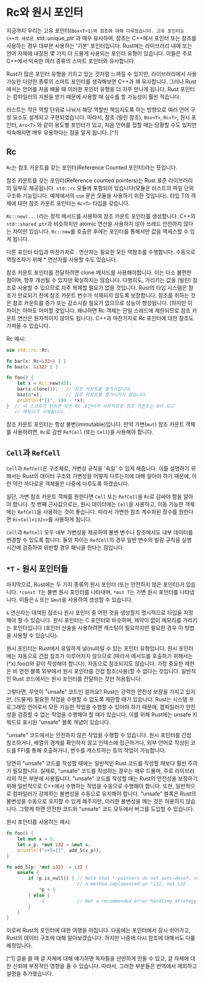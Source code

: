# Rc와 원시 포인터 

지금까지 우리는 고유 포인터(`Box<T>1)와 참조에 대해 다루었습니다. 고유 포인터는 C++의
새로운 `std::unique_ptr`과 매우 유사하며, 참조는 C++에서 포인터 또는 참조를 사용하는 경우 대부분 사용하는 '기본' 포인터입니다. Rust에는 라이브러리 내에 또는 언어 자체에 내장된 
몇 가지 더 드물게 사용되는 포인터 유형이 있습니다. 이들은 주로 C++에서 익숙한 여러 종류의
스마트 포인터와 유사합니다.

Rust가 많은 포인터 유형을 가지고 있는 것처럼 느껴질 수 있지만, 라이브러리에서 사용 가능한 
다양한 종류의 스마트 포인터를 생각해보면 C++과 꽤 유사합니다. 그러나 Rust에서는 언어를 
처음 배울 때 이러한 포인터 유형을 더 자주 만나게 됩니다. Rust 포인터는 컴파일러의 지원을
받기 때문에 사용할 때 실수를 할 가능성이 훨씬 적습니다.

러스트는 작은 역할 단위로 나눠서 해당 역할만 책임지도록 하는 방향으로 여러 언어 구성 요소도
설계되고 구현되었습니다. 따라서, 참조 (빌린 참조), `Box<T>`, `Rc<T>`, 원시 포인터, `Arc<T>`
와 같이 용도별 포인터가 있고, 처음 언어를 접할 때는 당황할 수도 있지만 익숙해지면 매우 
유용하다는 점을 알게 됩니다. [^1]

## Rc<T>

`Rc`는 참조 카운트를 갖는 포인터(Reference Counted 포인터)라는 뜻입니다.

참조 카운트를 갖는 포인터(Reference counted pointers)는 Rust 표준 라이브러리의 일부로
제공됩니다. `std::rc` 모듈에 포함되어 있습니다(모듈은 러스트의 파일 단위 구조화 기능입니다. 
예제에서의 `use` 문은 모듈을 사용하기 위한 것입니다). 타입 T의 객체에 대한 참조 카운트 
포인터는 `Rc<T>` 타입을 갖습니다.

`Rc::new(...)`라는 정적 메서드를 사용하여 참조 카운트 포인터를 생성합니다. C++의
`std::shared_ptr`과 비슷하지만 atomic 연산을 사용하지 않아 쓰레드 안전하지 않다는 차이만
있습니다. `Rc::new`를 호출한 후에는 포인터를 통해서만 값을 액세스할 수 있게 됩니다.

다른 포인터 타입과 마찬가지로 . 연산자는 필요한 모든 역참조를 수행합니다. 수동으로 역참조하기 위해 * 연산자를 사용할 수도 있습니다.

참조 카운트 포인터를 전달하려면 clone 메서드를 사용해야합니다. 이는 다소 불편한 점이며, 
향후 개선될 수 있지만 확실하지는 않습니다. 다행히도, 가리키는 값을 (빌린) 참조로 사용할 수 있으므로 자주 복제할 필요가 없을 것입니다. Rust의 타입 시스템은 참조가 만료되기 전에 참조 카운트 변수가 삭제되지 않도록 보장합니다. 참조를 취하는 것은 참조 카운트를 증가 또는 감소시킬 필요가 없으므로 성능이 향상됩니다. (하지만 이 차이는 아마도 미미할 것입니다. 왜냐하면 Rc 객체는 단일 스레드에 제한되므로 참조 카운트 연산은 원자적이지 않아도 됩니다). C++과 마찬가지로 Rc 포인터에 대한 참조도 가져올 수 있습니다.

Rc 예시:

```rust
use std::rc::Rc;

fn bar(x: Rc<i32>) { }
fn baz(x: &i32) { }

fn foo() {
    let x = Rc::new(45);
    bar(x.clone());   // 참조 카운트를 증가시킵니다.
    baz(&*x);         // 참조 카운트를 증가시키지 않습니다.
    println!("{}", 100 - *x);
}  // 이 스코프가 닫히면 모든 Rc 포인터가 사라지므로 참조 카운트는 0이 되고 
   // 메모리가 삭제됩니다.
```

참조 카운트 포인터는 항상 불변(immutable)입니다. 만약 가변(`mut`) 참조 카운트 객체를
사용하려면, `Rc`로 감싼 `RefCell` (또는 `Cell`)을 사용해야 합니다.

## `Cell`과 `RefCell`

`Cell`과 `RefCell`은 구조체로, 가변성 규칙을 '속일' 수 있게 해줍니다. 이를 설명하기 
위해서는 Rust의 데이터 구조와 가변성을 어떻게 다루는지에 대해 알아야 하기 때문에, 이런 약간 
까다로운 객체들은 나중에 다루도록 하겠습니다. 

일단, 가변 참조 카운트 객체를 원한다면 `Cell` 또는 `RefCell`을 `Rc`로 감싸야 함을 알아야
합니다. 첫 번째 근사값으로는, 원시 데이터에는 `Cell`을 사용하고, 이동 가능한 객체에는 
`RefCell`을 사용하는 것이 좋습니다. 따라서 가변한 참조 계수화된 정수를 원한다면 
`Rc<Cell<i32>>`를 사용하게 됩니다.

`Cell`과 `RefCell` 모두 내부 가변성을 제공하여 불변 변수나 참조에서도 내부 데이터를 
변경할 수 있도록 합니다. 둘의 차이는 `RefCell`의 경우 일반 변수의 빌림 규칙을 실행 시간에
검증하여 위반할 경우 패닉을 한다는 점입니다.  

## `*T` - 원시 포인터들

마지막으로, Rust에는 두 가지 종류의 원시 포인터 (또는 안전하지 않은 포인터)가 있습니다. `*const T`는 불변 원시 포인터를 나타내며, `*mut T`는 가변 원시 포인터를 나타냅니다. 이들은 
`&` 또는 `&mut`을 사용하여 생성할 수 있습니다. 

`&` 연산자는 대여된 참조나 원시 포인터 중 어떤 것을 생성할지 명시적으로 타입을 지정해야 할
수 있습니다. 원시 포인터는 C 포인터와 비슷하며, 제약이 없이 메모리를 가리키는 포인터입니다
(포인터 산술을 사용하려면 캐스팅이 필요하지만 필요한 경우 이 방법을 사용할 수 있습니다).

원시 포인터는 Rust에서 유일하게 널(null)일 수 있는 포인터 유형입니다. 원시 포인터에는
자동으로 간접 참조가 이루어지지 않으므로 (따라서 메서드를 호출하기 위해서는 (*x).foo()와
같이 작성해야 합니다), 자동으로 참조되지도 않습니다. 가장 중요한 제한은 비 안전 블록
외부에서 원시 포인터를 간접 참조(사용)할 수 없다는 것입니다. 일반적인 Rust 코드에서는 원시
포인터를 전달하는 것만 허용됩니다.

그렇다면, 무엇이 "unsafe" 코드인 걸까요? Rust는 강력한 안전성 보장을 가지고 있지만, 
(드물게) 필요한 작업을 수행할 수 없도록 제한할 때가 있습니다. Rust는 시스템 프로그래밍 
언어로서 모든 가능한 작업을 수행할 수 있어야 하기 때문에, 컴파일러가 안전성을 검증할 수 
없는 작업을 수행해야 할 때가 있습니다. 이를 위해 Rust에는 unsafe 키워드로 표시된 "unsafe" 블록 개념이 있습니다. 

"unsafe" 코드에서는 안전하지 않은 작업을 수행할 수 있습니다. 원시 포인터를 간접 참조하거나,
배열의 경계를 확인하지 않고 인덱스에 접근하거나, 외부 언어로 작성된 코드를 FFI를 통해
호출하거나, 변수를 캐스트하는 등의 작업이 가능합니다. 

당연히 "unsafe" 코드를 작성할 때에는 일반적인 Rust 코드를 작성할 때보다 훨씬 주의가 
필요합니다. 실제로, "unsafe" 코드를 작성하는 경우는 매우 드물며, 주로 라이브러리의 작은 
부분에 사용됩니다. "unsafe" 코드를 작성할 때는 Rust의 안전성을 보장하기 위해 일반적으로 
C++에서 수행하는 작업을 수동으로 수행해야 합니다. 또한, 일반적으로 컴파일러가 강제하는
불변성을 수동으로 유지해야 합니다. "unsafe" 블록은 Rust의 불변성을 수동으로 유지할 수 있게
해주지만, 이러한 불변성을 깨는 것은 허용하지 않습니다. 그렇게 하면 안전한 코드와 "unsafe"
코드 모두에서 버그를 도입할 수 있습니다.

원시 포인터를 사용하는 예시: 

```rust
fn foo() {
    let mut x = 5;
    let x_p: *mut i32 = &mut x;
    println!("x+5={}", add_5(x_p));
}

fn add_5(p: *mut i32) -> i32 {
    unsafe {
        if !p.is_null() { // Note that *-pointers do not auto-deref, so this is
                          // a method implemented on *i32, not i32.
            *p + 5
        } else {
            -1            // Not a recommended error handling strategy.
        }
    }
}
```

이로써 Rust의 포인터에 대한 여행을 마칩니다. 다음에는 포인터에서 잠시 쉬어가고, Rust의 데이터 구조에 대해 알아보겠습니다. 하지만 나중에 다시 참조에 대해서도 다룰 예정입니다.


[^1] 글을 쓸 때 글 자체에 대해 얘기하면 독자들을 산만하게 만들 수 있고, 글 자체에 대한 
신뢰에 부정적인 영향을 줄 수 있습니다. 따라서, 그러한 부분들은 번역에서 제외하고 
설명을 추가했습니다.